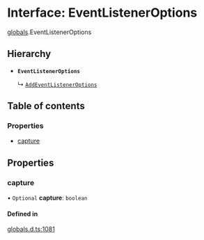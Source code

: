 # Interface: EventListenerOptions

[globals](../modules/globals.md).EventListenerOptions

## Hierarchy

- **`EventListenerOptions`**

  ↳ [`AddEventListenerOptions`](globals.AddEventListenerOptions.md)

## Table of contents

### Properties

- [capture](globals.EventListenerOptions.md#capture)

## Properties

### capture

• `Optional` **capture**: `boolean`

#### Defined in

[globals.d.ts:1081](https://github.com/goodcodedev/bun-types/blob/8bd1b3a/globals.d.ts#L1081)
